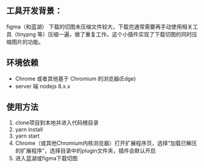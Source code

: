 ## 工具开发背景：
figma（和蓝湖） 下载的切图未压缩文件较大，下载完通常需要再手动使用相关工具（tinypng 等）压缩一遍，做了重复工作。这个小插件实现了下载切图的同时压缩图片的功能。

## 环境依赖
- Chrome 或者其他基于 Chromium 的浏览器(Edge)
- server 端 nodejs 8.x.x

## 使用方法
1. clone项目到本地并进入代码根目录
2. yarn install
3. yarn start
4. Chrome（或其他Chromium内核浏览器）打开扩展程序页，选择“加载已解压的扩展程序”，选择目录中的plugin文件夹，插件会默认开启
5. 进入蓝湖或figma下载切图
